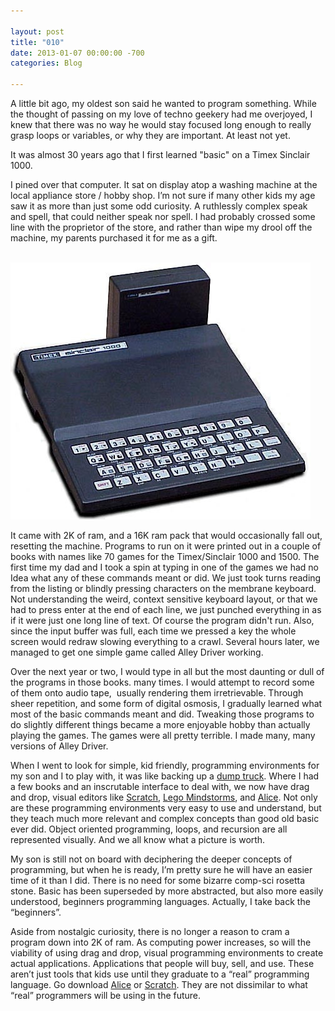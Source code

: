 ```yaml
---

layout: post  
title: "010"  
date: 2013-01-07 00:00:00 -700  
categories: Blog

---
```


A little bit ago, my oldest son said he wanted to program something. While the thought of passing on my love of techno geekery had me overjoyed, I knew that there was no way he would stay focused long enough to really grasp loops or variables, or why they are important. At least not yet.   
  
It was almost 30 years ago that I first learned "basic" on a Timex Sinclair 1000.  
  
I pined over that computer. It sat on display atop a washing machine at the local appliance store / hobby shop. I’m not sure if many other kids my age saw it as more than just some odd curiosity. A ruthlessly complex speak and spell, that could neither speak nor spell. I had probably crossed some line with the proprietor of the store, and rather than wipe my drool off the machine, my parents purchased it for me as a gift.   
 

 [![Picture](/uploads/839217322.jpg)](http://oldcomputers.net/ts1000.html) 

It came with 2K of ram, and a 16K ram pack that would occasionally fall out, resetting the machine. Programs to run on it were printed out in a couple of books with names like 70 games for the Timex/Sinclair 1000 and 1500. The first time my dad and I took a spin at typing in one of the games we had no Idea what any of these commands meant or did. We just took turns reading from the listing or blindly pressing characters on the membrane keyboard. Not understanding the weird, context sensitive keyboard layout, or that we had to press enter at the end of each line, we just punched everything in as if it were just one long line of text. Of course the program didn't run. Also, since the input buffer was full, each time we pressed a key the whole screen would redraw slowing everything to a crawl. Several hours later, we managed to get one simple game called Alley Driver working.   
  
Over the next year or two, I would type in all but the most daunting or dull of the programs in those books. many times. I would attempt to record some of them onto audio tape,  usually rendering them irretrievable. Through sheer repetition, and some form of digital osmosis, I gradually learned what most of the basic commands meant and did. Tweaking those programs to do slightly different things became a more enjoyable hobby than actually playing the games. The games were all pretty terrible. I made many, many versions of Alley Driver.   
  
When I went to look for simple, kid friendly, programming environments for my son and I to play with, it was like backing up a [dump truck](http://happynerds.net/view/windows). Where I had a few books and an inscrutable interface to deal with, we now have drag and drop, visual editors like [Scratch](http://scratch.mit.edu/), [Lego Mindstorms](http://mindstorms.lego.com/en-us/Default.aspx), and [Alice](http://alice.org/). Not only are these programming environments very easy to use and understand, but they teach much more relevant and complex concepts than good old basic ever did. Object oriented programming, loops, and recursion are all represented visually. And we all know what a picture is worth.   
  
My son is still not on board with deciphering the deeper concepts of programming, but when he is ready, I’m pretty sure he will have an easier time of it than I did. There is no need for some bizarre comp-sci rosetta stone. Basic has been superseded by more abstracted, but also more easily understood, beginners programming languages. Actually, I take back the “beginners”.  
  
Aside from nostalgic curiosity, there is no longer a reason to cram a program down into 2K of ram. As computing power increases, so will the viability of using drag and drop, visual programming environments to create actual applications. Applications that people will buy, sell, and use. These aren’t just tools that kids use until they graduate to a “real” programming language. Go download [Alice](http://alice.org/) or [Scratch](http://scratch.mit.edu/). They are not dissimilar to what “real” programmers will be using in the future.